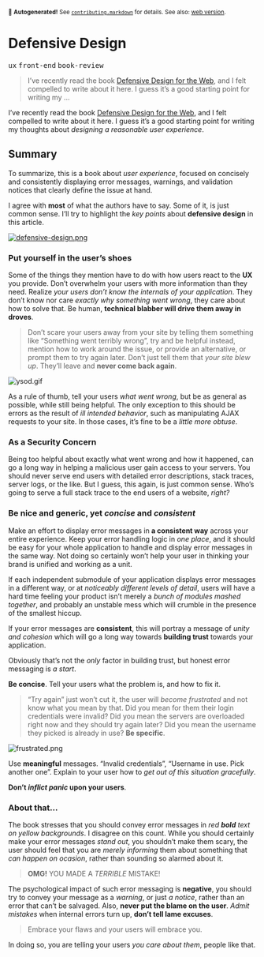 <sub>&#x1F6A8; <strong>Autogenerated!</strong> See <a href="https://github.com/ponyfoo/articles/tree/master/contributing.markdown"><code>contributing.markdown</code></a> for details. See also: <a href="https://ponyfoo.com/articles/defensive-design">web version</a>.</sub>

<a href="https://ponyfoo.com/articles/defensive-design"><div></div></a>

<h1>Defensive Design</h1>

<p><kbd>ux</kbd> <kbd>front-end</kbd> <kbd>book-review</kbd></p>

<blockquote><p>I&#x2019;ve recently read the book <a href="http://www.amazon.com/dp/073571410X" target="_blank">Defensive Design for the Web</a>, and I felt compelled to write about it here. I guess it&#x2019;s a good starting point for writing my &#x2026;</p></blockquote>

<div><p>I&#x2019;ve recently read the book <a href="http://www.amazon.com/dp/073571410X" target="_blank">Defensive Design for the Web</a>, and I felt compelled to write about it here. I guess it&#x2019;s a good starting point for writing my thoughts about <em>designing a reasonable user experience</em>.</p></div>

<div></div>

<div><h2 id="summary">Summary</h2> <p>To summarize, this is a book about <em>user experience</em>, focused on concisely and consistently displaying error messages, warnings, and validation notices that clearly define the issue at hand.</p> <p>I agree with <strong>most</strong> of what the authors have to say. Some of it, is just common sense. I&#x2019;ll try to highlight the <em>key points</em> about <strong>defensive design</strong> in this article.</p></div>

<div><p><a href="http://www.amazon.com/dp/073571410X" target="_blank" aria-label="Defensive Design for the Web"><img alt="defensive-design.png" class="" src="https://i.imgur.com/JxkQ02e.png"></a></p> <h3 id="put-yourself-in-the-user-s-shoes">Put yourself in the user&#x2019;s shoes</h3> <p>Some of the things they mention have to do with how users react to the <strong>UX</strong> you provide. Don&#x2019;t overwhelm your users with more information than they need. Realize <em>your users don&#x2019;t know the internals of your application</em>. They don&#x2019;t know nor care <em>exactly why something went wrong</em>, they care about how to solve that. Be human, <strong>technical blabber will drive them away in droves</strong>.</p> <blockquote> <p>Don&#x2019;t scare your users away from your site by telling them something like &#x201C;Something went terribly wrong&#x201D;, try and be helpful instead, mention how to work around the issue, or provide an alternative, or prompt them to try again later. Don&#x2019;t just tell them that <em>your site blew up</em>. They&#x2019;ll leave and <strong>never come back again</strong>.</p> </blockquote> <p><img alt="ysod.gif" title="ASP.NET Yellow Screen of Death" class="" src="https://i.imgur.com/CGA63nm.gif"></p> <p>As a rule of thumb, tell your users <em>what went wrong</em>, but be as general as possible, while still being helpful. The only exception to this should be errors as the result of <em>ill intended behavior</em>, such as manipulating AJAX requests to your site. In those cases, it&#x2019;s fine to be a <em>little more obtuse</em>.</p> <h3 id="as-a-security-concern">As a Security Concern</h3> <p>Being too helpful about exactly what went wrong and how it happened, can go a long way in helping a malicious user gain access to your servers. You should never serve end users with detailed error descriptions, stack traces, server logs, or the like. But I guess, this again, is just common sense. Who&#x2019;s going to serve a full stack trace to the end users of a website, <em>right?</em></p> <h3 id="be-nice-and-generic-yet-concise-and-consistent">Be nice and generic, yet <em>concise</em> and <em>consistent</em></h3> <p>Make an effort to display error messages in <strong>a consistent way</strong> across your entire experience. Keep your error handling logic in <em>one place</em>, and it should be easy for your whole application to handle and display error messages in the same way. Not doing so certainly won&#x2019;t help your user in thinking your brand is unified and working as a unit.</p> <p>If each independent submodule of your application displays error messages in a different way, or at <em>noticeably different levels of detail</em>, users will have a hard time feeling your product isn&#x2019;t merely a <em>bunch of modules mashed together</em>, and probably an unstable mess which will crumble in the presence of the smallest hiccup.</p> <p>If your error messages are <strong>consistent</strong>, this will portray a message of <em>unity and cohesion</em> which will go a long way towards <strong>building trust</strong> towards your application.</p> <p>Obviously that&#x2019;s not the <em>only</em> factor in building trust, but honest error messaging is <em>a start</em>.</p> <p><strong>Be concise</strong>. Tell your users what the problem is, and how to fix it.</p> <blockquote> <p>&#x201C;Try again&#x201D; just won&#x2019;t cut it, the user will <em>become frustrated</em> and not know what you mean by that. Did you mean for them their login credentials were invalid? Did you mean the servers are overloaded right now and they should try again later? Did you mean the username they picked is already in use? <strong>Be specific</strong>.</p> </blockquote> <p><img alt="frustrated.png" title="Don&apos;t frustrate your users" class="" src="https://i.imgur.com/CQVskxL.png"></p> <p>Use <strong>meaningful</strong> messages. &#x201C;Invalid credentials&#x201D;, &#x201C;Username in use. Pick another one&#x201D;. Explain to your user how to <em>get out of this situation gracefully</em>.</p> <p><strong>Don&#x2019;t <em>inflict panic</em> upon your users</strong>.</p> <h3 id="about-that">About that&#x2026;</h3> <p>The book stresses that you should convey error messages in <em>red <strong>bold</strong> text on yellow backgrounds</em>. I disagree on this count. While you should certainly make your error messages <em>stand out</em>, you shouldn&#x2019;t make them scary, the user should feel that you are <em>merely informing</em> them about something that <em>can happen on ocasion</em>, rather than sounding so alarmed about it.</p> <blockquote> <p><strong>OMG!</strong> YOU MADE A <em>TERRIBLE</em> MISTAKE!</p> </blockquote> <p>The psychological impact of such error messaging is <strong>negative</strong>, you should try to convey your message as a <em>warning</em>, or just <em>a notice</em>, rather than an error that can&#x2019;t be salvaged. Also, <strong>never put the blame on the user</strong>. <em>Admit mistakes</em> when internal errors turn up, <strong>don&#x2019;t tell lame excuses</strong>.</p> <blockquote> <p>Embrace your flaws and your users will embrace you.</p> </blockquote> <p>In doing so, you are telling your users <em>you care about them</em>, people like that.</p></div>
